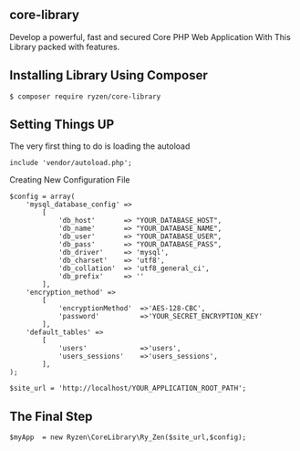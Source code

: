 ## core-library
Develop a powerful, fast and secured Core PHP Web Application With This Library packed with features.

## Installing Library Using Composer
`$ composer require ryzen/core-library`

## Setting Things UP
The very first thing to do is loading the autoload

`include 'vendor/autoload.php';`

Creating New Configuration File

```
$config = array(
    'mysql_database_config' =>
        [
            'db_host'       => "YOUR_DATABASE_HOST",
            'db_name'       => "YOUR_DATABASE_NAME",
            'db_user'       => "YOUR_DATABASE_USER",
            'db_pass'       => "YOUR_DATABASE_PASS",
            'db_driver'	    => 'mysql',
            'db_charset'	=> 'utf8',
            'db_collation'	=> 'utf8_general_ci',
            'db_prefix'	    => ''
        ],
    'encryption_method' =>
        [
            'encryptionMethod'  =>'AES-128-CBC',
            'password'          =>'YOUR_SECRET_ENCRYPTION_KEY'
        ],
    'default_tables' =>
        [
            'users'             =>'users',
            'users_sessions'    =>'users_sessions',
        ],
);

$site_url = 'http://localhost/YOUR_APPLICATION_ROOT_PATH';
```

## The Final Step
```
$myApp  = new Ryzen\CoreLibrary\Ry_Zen($site_url,$config);
```
